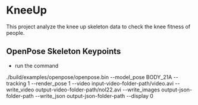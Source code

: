 # KneeUp
This project analyze the knee up skeleton data to check the knee fitness of people.
## OpenPose Skeleton Keypoints
- run the command 

./build/examples/openpose/openpose.bin --model_pose BODY_21A --tracking 1 --render_pose 1 --video input-video-folder-path/video.avi --write_video output-video-folder-path/nol22.avi --write_images output-json-folder-path --write_json output-json-folder-path --display 0

